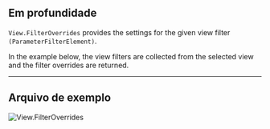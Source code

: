 ## Em profundidade
`View.FilterOverrides` provides the settings for the given view filter `(ParameterFilterElement)`.

In the example below, the view filters are collected from the selected view and the filter overrides are returned.

___
## Arquivo de exemplo

![View.FilterOverrides](./Revit.Elements.Views.View.FilterOverrides_img.jpg)
